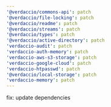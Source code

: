 ```yaml
---
'@verdaccio/commons-api': patch
'@verdaccio/file-locking': patch
'@verdaccio/readme': patch
'@verdaccio/streams': patch
'@verdaccio/types': patch
'@verdaccio/active-directory': patch
'verdaccio-audit': patch
'verdaccio-auth-memory': patch
'verdaccio-aws-s3-storage': patch
'verdaccio-google-cloud': patch
'verdaccio-htpasswd': patch
'@verdaccio/local-storage': patch
'verdaccio-memory': patch
---
```


fix: update dependencies
